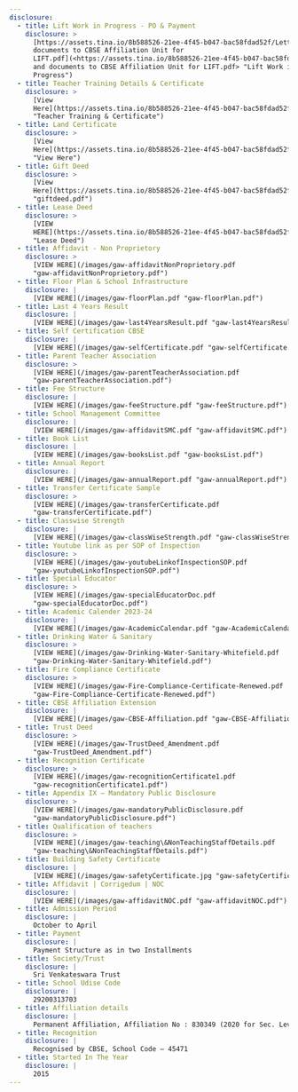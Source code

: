 ```yaml
---
disclosure:
  - title: Lift Work in Progress - PO & Payment
    disclosure: >
      [https://assets.tina.io/8b588526-21ee-4f45-b047-bac58fdad52f/Letter and
      documents to CBSE Affiliation Unit for
      LIFT.pdf](<https://assets.tina.io/8b588526-21ee-4f45-b047-bac58fdad52f/Letter
      and documents to CBSE Affiliation Unit for LIFT.pdf> "Lift Work in
      Progress")
  - title: Teacher Training Details & Certificate
    disclosure: >
      [View
      Here](https://assets.tina.io/8b588526-21ee-4f45-b047-bac58fdad52f/CBSE%20Training%20&%20Certificate%20compressed.pdf
      "Teacher Training & Certificate")
  - title: Land Certificate
    disclosure: >
      [View
      Here](https://assets.tina.io/8b588526-21ee-4f45-b047-bac58fdad52f/Land%20certificate%20-%20GAW.pdf
      "View Here")
  - title: Gift Deed
    disclosure: >
      [View
      Here](https://assets.tina.io/8b588526-21ee-4f45-b047-bac58fdad52f/giftdeed.pdf
      "giftdeed.pdf")
  - title: Lease Deed
    disclosure: >
      [VIEW
      HERE](https://assets.tina.io/8b588526-21ee-4f45-b047-bac58fdad52f/LEASE%20DEED%20GAW%20Updated.pdf
      "Lease Deed")
  - title: Affidavit - Non Proprietory
    disclosure: >
      [VIEW HERE](/images/gaw-affidavitNonProprietory.pdf
      "gaw-affidavitNonProprietory.pdf")
  - title: Floor Plan & School Infrastructure
    disclosure: |
      [VIEW HERE](/images/gaw-floorPlan.pdf "gaw-floorPlan.pdf")
  - title: Last 4 Years Result
    disclosure: |
      [VIEW HERE](/images/gaw-last4YearsResult.pdf "gaw-last4YearsResult.pdf")
  - title: Self Certification CBSE
    disclosure: |
      [VIEW HERE](/images/gaw-selfCertificate.pdf "gaw-selfCertificate.pdf")
  - title: Parent Teacher Association
    disclosure: >
      [VIEW HERE](/images/gaw-parentTeacherAssociation.pdf
      "gaw-parentTeacherAssociation.pdf")
  - title: Fee Structure
    disclosure: |
      [VIEW HERE](/images/gaw-feeStructure.pdf "gaw-feeStructure.pdf")
  - title: School Management Committee
    disclosure: |
      [VIEW HERE](/images/gaw-affidavitSMC.pdf "gaw-affidavitSMC.pdf")
  - title: Book List
    disclosure: |
      [VIEW HERE](/images/gaw-booksList.pdf "gaw-booksList.pdf")
  - title: Annual Report
    disclosure: |
      [VIEW HERE](/images/gaw-annualReport.pdf "gaw-annualReport.pdf")
  - title: Transfer Certificate Sample
    disclosure: >
      [VIEW HERE](/images/gaw-transferCertificate.pdf
      "gaw-transferCertificate.pdf")
  - title: Classwise Strength
    disclosure: |
      [VIEW HERE](/images/gaw-classWiseStrength.pdf "gaw-classWiseStrength.pdf")
  - title: Youtube link as per SOP of Inspection
    disclosure: >
      [VIEW HERE](/images/gaw-youtubeLinkofInspectionSOP.pdf
      "gaw-youtubeLinkofInspectionSOP.pdf")
  - title: Special Educator
    disclosure: >
      [VIEW HERE](/images/gaw-specialEducatorDoc.pdf
      "gaw-specialEducatorDoc.pdf")
  - title: Academic Calender 2023-24
    disclosure: |
      [VIEW HERE](/images/gaw-AcademicCalendar.pdf "gaw-AcademicCalendar.pdf")
  - title: Drinking Water & Sanitary
    disclosure: >
      [VIEW HERE](/images/gaw-Drinking-Water-Sanitary-Whitefield.pdf
      "gaw-Drinking-Water-Sanitary-Whitefield.pdf")
  - title: Fire Compliance Certificate
    disclosure: >
      [VIEW HERE](/images/gaw-Fire-Compliance-Certificate-Renewed.pdf
      "gaw-Fire-Compliance-Certificate-Renewed.pdf")
  - title: CBSE Affiliation Extension
    disclosure: |
      [VIEW HERE](/images/gaw-CBSE-Affiliation.pdf "gaw-CBSE-Affiliation.pdf")
  - title: Trust Deed
    disclosure: >
      [VIEW HERE](/images/gaw-TrustDeed_Amendment.pdf
      "gaw-TrustDeed_Amendment.pdf")
  - title: Recognition Certificate
    disclosure: >
      [VIEW HERE](/images/gaw-recognitionCertificate1.pdf
      "gaw-recognitionCertificate1.pdf")
  - title: Appendix IX – Mandatory Public Disclosure
    disclosure: >
      [VIEW HERE](/images/gaw-mandatoryPublicDisclosure.pdf
      "gaw-mandatoryPublicDisclosure.pdf")
  - title: Qualification of teachers
    disclosure: >
      [VIEW HERE](/images/gaw-teaching\&NonTeachingStaffDetails.pdf
      "gaw-teaching\&NonTeachingStaffDetails.pdf")
  - title: Building Safety Certificate
    disclosure: |
      [VIEW HERE](/images/gaw-safetyCertificate.jpg "gaw-safetyCertificate.jpg")
  - title: Affidavit | Corrigedum | NOC
    disclosure: |
      [VIEW HERE](/images/gaw-affidavitNOC.pdf "gaw-affidavitNOC.pdf")
  - title: Admission Period
    disclosure: |
      October to April
  - title: Payment
    disclosure: |
      Payment Structure as in two Installments
  - title: Society/Trust
    disclosure: |
      Sri Venkateswara Trust
  - title: School Udise Code
    disclosure: |
      29200313703
  - title: Affiliation details
    disclosure: |
      Permanent Affiliation, Affiliation No : 830349 (2020 for Sec. Level)
  - title: Recognition
    disclosure: |
      Recognised by CBSE, School Code – 45471
  - title: Started In The Year
    disclosure: |
      2015
---
```


